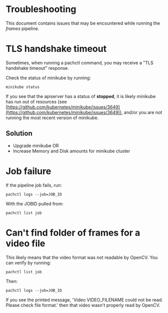 # Troubleshooting
This document contains issues that may be encountered while running the *frames* pipeline.

# TLS handshake timeout
Sometimes, when running a pachctl command, you may receive a "TLS handshake timeout" response.

Check the status of minikube by running:
```
minikube status
```

If you see that the apiserver has a status of **stopped**, it is likely minikube has run out of resources (see [https://github.com/kubernetes/minikube/issues/3649](https://github.com/kubernetes/minikube/issues/3649)), and/or you are not running the most recent version of minikube.

## Solution
- Upgrade minikube OR
- Increase Memory and Disk amounts for minikube cluster

# Job failure
If the pipeline job fails, run:
```
pachctl logs --job=JOB_ID
```

With the JOBID pulled from:
```
pachctl list job
```

# Can't find folder of frames for a video file
This likely means that the video format was not readable by OpenCV. You can verify by running:
```
pachctl list job
```

Then:
```
pachctl logs --job=JOB_ID
```

If you see the printed message, 'Video VIDEO_FILENAME could not be read. Please check file format.' then that video wasn't properly read by OpenCV. 
